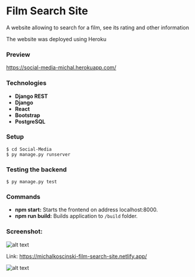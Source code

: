 # Film Search Site
A website allowing to search for a film, see its rating and other information



The website was deployed using Heroku

### Preview
https://social-media-michal.herokuapp.com/

### Technologies
- **Django REST**
- **Django**
- **React**
- **Bootstrap**
- **PostgreSQL**


### Setup
```
$ cd Social-Media
$ py manage.py runserver
```

### Testing the backend
```
$ py manage.py test
```

### Commands
- **npm start:** Starts the frontend on address localhost:8000.
- **npm run build:** Builds application to `/build` folder.

### Screenshot:


![alt text](https://i.ibb.co/F3zBJ4G/Social-media.png)







Link: https://michalkoscinski-film-search-site.netlify.app/

![alt text](https://i.ibb.co/K97KWSV/films-searcher.png)
